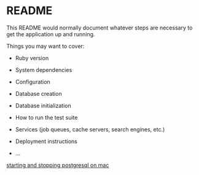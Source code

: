 # README

This README would normally document whatever steps are necessary to get the
application up and running.

Things you may want to cover:

* Ruby version

* System dependencies

* Configuration

* Database creation

* Database initialization

* How to run the test suite

* Services (job queues, cache servers, search engines, etc.)

* Deployment instructions

* ...

[starting and stopping postgresql on mac](https://stackoverflow.com/questions/7975556/how-to-start-postgresql-server-on-mac-os-x)